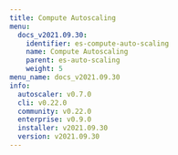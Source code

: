 ```yaml
---
title: Compute Autoscaling
menu:
  docs_v2021.09.30:
    identifier: es-compute-auto-scaling
    name: Compute Autoscaling
    parent: es-auto-scaling
    weight: 5
menu_name: docs_v2021.09.30
info:
  autoscaler: v0.7.0
  cli: v0.22.0
  community: v0.22.0
  enterprise: v0.9.0
  installer: v2021.09.30
  version: v2021.09.30
---
```


